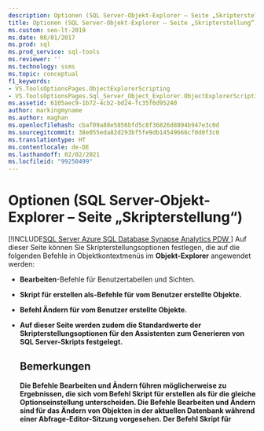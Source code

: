 ```yaml
---
description: Optionen (SQL Server-Objekt-Explorer – Seite „Skripterstellung“)
title: Optionen (SQL Server-Objekt-Explorer – Seite „Skripterstellung“)
ms.custom: seo-lt-2019
ms.date: 08/01/2017
ms.prod: sql
ms.prod_service: sql-tools
ms.reviewer: ''
ms.technology: ssms
ms.topic: conceptual
f1_keywords:
- VS.ToolsOptionsPages.ObjectExplorerScripting
- VS.ToolsOptionsPages.Sql_Server_Object_Explorer.ObjectExplorerScripting
ms.assetid: 6105aec9-1b72-4cb2-bd24-fc35f6d95240
author: markingmyname
ms.author: maghan
ms.openlocfilehash: cbaf09a88e5856bfd5c8f36826d8894b947e3c0d
ms.sourcegitcommit: 38e055eda82d293bf5fe9db14549666cf0d0f3c0
ms.translationtype: HT
ms.contentlocale: de-DE
ms.lasthandoff: 02/02/2021
ms.locfileid: "99250499"
---
```

# <a name="options-sql-server-object-explorer---scripting-page"></a>Optionen (SQL Server-Objekt-Explorer – Seite „Skripterstellung“)
[!INCLUDE[SQL Server Azure SQL Database Synapse Analytics PDW ](../../includes/applies-to-version/sql-asdb-asdbmi-asa-pdw.md)]
 Auf dieser Seite können Sie Skripterstellungsoptionen festlegen, die auf die folgenden Befehle in Objektkontextmenüs im **Objekt-Explorer** angewendet werden:  
  
-   **Bearbeiten**-Befehle für Benutzertabellen und Sichten.  
  
-   **Skript für <object> erstellen als**-Befehle für vom Benutzer erstellte Objekte.  
  
-   Befehl **Ändern** für vom Benutzer erstellte Objekte.  
  
-   Auf dieser Seite werden zudem die Standardwerte der Skripterstellungsoptionen für den **Assistenten zum Generieren von SQL Server-Skripts** festgelegt.  
  
## <a name="remarks"></a>Bemerkungen  
Die Befehle **Bearbeiten** und **Ändern** führen möglicherweise zu Ergebnissen, die sich vom Befehl **Skript für <object> erstellen als** für die gleiche Optionseinstellung unterscheiden. Die Befehle **Bearbeiten** und **Ändern** sind für das Ändern von Objekten in der aktuellen Datenbank während einer Abfrage-Editor-Sitzung vorgesehen. Der Befehl **Skript für <object> erstellen als** ist zum Generieren eines Skripts vorgesehen, sodass es später zum Erstellen von Objekten verwendet werden kann.  
  
## <a name="options"></a>Optionen  
Geben Sie Skriptoptionen an, indem Sie eine Auswahl aus den verfügbaren Einstellungen in der Liste rechts neben den einzelnen Optionen treffen.

> [!NOTE]
> Die aufgeführten Standardeinstellungen gelten nur für die Option **Skripterstellung für gesamte Datenbank und alle Datenbankobjekte** und können bei Verwendung der Option **Bestimmte Datenbankobjekte auswählen** variieren.
  
### <a name="general-scripting-options"></a>Allgemeine Skripterstellungsoptionen  
**Einzelne Anweisungen begrenzen**  
Trennt die einzelnen [!INCLUDE[tsql](../../includes/tsql-md.md)] -Anweisungen mithilfe eines Batchtrennzeichens voneinander ab. Wenn Sie das Standardbatchtrennzeichen für **Abfrage-Editor** ändern möchten, wählen Sie **Extras**/**Optionen**/**Abfrageausführung**/**SQL Server**/**Allgemein**/**Batchtrennzeichen** aus. Der Standardwert lautet False. Weitere Informationen finden Sie unter [GO (Transact-SQL)](../../t-sql/language-elements/sql-server-utilities-statements-go.md).  
  
**Beschreibende Header einschließen**  
Fügt dem Skript beschreibende Kommentare hinzu, indem das Skript in Abschnitte für die einzelnen Objekte aufgeteilt wird. Der Standardwert lautet "True". Weitere Informationen finden Sie unter [/ *...* / (Kommentar) (Transact-SQL)](../../t-sql/language-elements/slash-star-comment-transact-sql.md).  
  
**Einschließen der Aktivierung von Vardecimal-Komprimierung**  
Schließt die vardecimal-Speicheroptionen ein. Der Standardwert lautet False. Weitere Informationen finden Sie unter [sp_db_vardecimal_storage_format (Transact-SQL)](../../relational-databases/system-stored-procedures/sp-db-vardecimal-storage-format-transact-sql.md).  
  
**Skript für Änderungsnachverfolgung erstellen**  
Schließt Nachverfolgungsinformationen für Änderungen im Skript ein.  
  
**Skripterstellung für Volltextkataloge**  
Schließt ein Skript für Volltextkataloge ein. Der Standardwert lautet False. Weitere Informationen finden Sie unter [CREATE FULLTEXT CATALOG (Transact-SQL)](../../t-sql/statements/create-fulltext-catalog-transact-sql.md).  
  
**Skripterstellung für USE <database>**  
Fügt die USE DATABASE-Anweisung dem Skript hinzu, mit dem Datenbankobjekte im Kontext der aktuellen **Objekt-Explorer** -Datenbank erstellt werden. Wenn das Skript für die Verwendung in einer anderen Datenbank vorgesehen ist, wählen Sie False aus, um dies auszulassen. Der Standardwert lautet "True". Weitere Informationen finden Sie unter [USE (Transact-SQL)](../../t-sql/language-elements/use-transact-sql.md).  
  
### <a name="object-scripting-options"></a>Skripterstellungsoptionen für Objekte  

**Vorhandensein von Objekten überprüfen** Überprüfen Sie vor dem Löschen oder Ändern, ob ein Objekt mit dem angegebenen Namen vorhanden ist, bzw. vor dem Erstellen, ob noch kein Objekt mit dem angegebenen Namen vorhanden ist. Weitere Informationen finden Sie unter [IF... ELSE (Transact-SQL)](../../t-sql/language-elements/if-else-transact-sql.md) und [EXISTS (Transact-SQL)](../../t-sql/language-elements/exists-transact-sql.md).

**Skript für abhängige Objekte generieren**  
Generiert ein Skript für zusätzliche Objekte, die erforderlich sind, wenn das Skript für das ausgewählte Objekt ausgeführt wird. Der Standardwert lautet False.  
  
**Schema für Objektnamen qualifizieren**  
Qualifiziert Objektnamen mit dem Objektschema. Der Standardwert lautet False. Weitere Informationen finden Sie unter [Erstellen eines Datenbankschemas](../../relational-databases/security/authentication-access/create-a-database-schema.md).  

**Optionen für die Skriptdatenkomprimierung** Schließt Datenkomprimierungsoptionen in das Skript ein. Der Standardwert lautet False.

**Skripterstellung für erweiterte Eigenschaften**  
Enthält erweiterte Eigenschaften im Skript, wenn das Objekt über erweiterte Eigenschaften verfügt. Der Standardwert lautet False. Weitere Informationen finden Sie unter [sp_addextendedproperty (Transact-SQL)](../../relational-databases/system-stored-procedures/sp-addextendedproperty-transact-sql.md).  
  
**Skriptbesitzer**  
Schließt den Besitzer im generierten Skript ein. Der Standardwert lautet False.  
  
**Skripterstellung für Berechtigungen**  
Schließt Berechtigungen für Datenbankobjekte im Skript ein. Der Standardwert lautet "True". Weitere Informationen finden Sie unter [Berechtigungen](../../relational-databases/security/permissions-database-engine.md).  
  
### <a name="tableview-options"></a>Tabellen-/Sichtoptionen  
Die folgenden Optionen gelten nur für Skripts für Tabellen oder Sichten.  
  
**Benutzerdefinierte Datentypen in Basistypen konvertieren**  
Konvertiert benutzerdefinierte Datentypen in die Basistypen, aus denen sie erstellt wurden. Verwenden Sie True, wenn die benutzerdefinierten Datentypen der Quelldatenbank nicht in der Datenbank vorhanden sind, in der das Skript ausgeführt wird. Verwenden Sie False, um die benutzerdefinierten Datentypen beizubehalten. Der Standardwert lautet False. Weitere Informationen finden Sie unter [CREATE TYPE (Transact-SQL)](../../t-sql/statements/create-type-transact-sql.md).  
  
**SET ANSI PADDING-Befehle generieren**  
Fügt die SET ANSI_PADDING-Anweisung vor und hinter jeder CREATE TABLE-Anweisung hinzu. Der Standardwert lautet "True". Weitere Informationen finden Sie unter [SET ANSI_PADDING (Transact-SQL)](../../t-sql/statements/set-ansi-padding-transact-sql.md).  
  
**Sortierung einschließen**  
Schließt eine Sortierung in die Spaltendefinition ein. Der Standardwert lautet "True". Weitere Informationen finden Sie unter [Collation and Unicode Support](../../relational-databases/collations/collation-and-unicode-support.md).  
  
**IDENTITY-Eigenschaft einschließen**  
Schließt Definitionen für den IDENTITY-Ausgangswert und das IDENTITY-Inkrement ein. Der Standardwert lautet "True". Weitere Informationen finden Sie unter [IDENTITY (Eigenschaft) (Transact-SQL)](../../t-sql/statements/create-table-transact-sql-identity-property.md).  
  
**Schema für Fremdschlüsselverweise qualifizieren**  
Fügt Tabellenverweisen für FOREIGN KEY-Einschränkungen den Schemanamen hinzu. Der Standardwert lautet "True".  
  
**Skripterstellung für gebundene Standardwerte und Regeln**  
Schließt die Aufrufe für die bindenden gespeicherten Prozeduren **sp_bindefault** und **sp_bindrule** ein. Der Standardwert lautet "True". Weitere Informationen finden Sie unter [sp_bindefault (Transact-SQL)](../../relational-databases/system-stored-procedures/sp-bindefault-transact-sql.md) und [sp_bindrule (Transact-SQL)](../../relational-databases/system-stored-procedures/sp-bindrule-transact-sql.md).  
  
**Skripterstellung für CHECK-Einschränkungen**  
Fügt dem Skript [CHECK-Einschränkungen](../../relational-databases/tables/unique-constraints-and-check-constraints.md) hinzu. Der Standardwert lautet "True".  
  
**Skripterstellung für Standard**  
Schließt Spaltenstandardwerte in das Skript ein. Der Standardwert lautet False. Weitere Informationen finden Sie unter [CREATE DEFAULT (Transact-SQL&amp;)](../../t-sql/statements/create-default-transact-sql.md).  
  
**Skripterstellung für Dateigruppen**  
Gibt die Dateigruppe in der ON -Klausel für Tabellendefinitionen an. Der Standardwert lautet False. Weitere Informationen finden Sie unter [CREATE TABLE (Transact-SQL&amp;)](../../t-sql/statements/create-table-transact-sql.md).  
  
**Skripterstellung für Fremdschlüssel**  
Schließt [FOREIGN KEY-Einschränkungen](../../relational-databases/tables/primary-and-foreign-key-constraints.md) in das Skript ein. Der Standardwert lautet False.  
  
**Skripterstellung für Volltextindizes**  
Schließt Volltextindizes in das Skript ein. Der Standardwert lautet False. Weitere Informationen finden Sie unter [CREATE FULLTEXT INDEX (Transact-SQL)](../../t-sql/statements/create-fulltext-index-transact-sql.md).  
  
**Skripterstellung für Indizes**  
Schließt gruppierte Indizes, nicht gruppierte Indizes und XML-Indizes in das Skript ein. Der Standardwert lautet "True". Weitere Informationen finden Sie unter [CREATE INDEX (Transact-SQL)](../../t-sql/statements/create-index-transact-sql.md).  
  
**Skripterstellung für Partitionsschemas**  
Schließt Tabellenpartitionierungsschemas in das Skript ein. Der Standardwert lautet False. Weitere Informationen finden Sie unter [CREATE PARTITION SCHEME (Transact-SQL)](../../t-sql/statements/create-partition-scheme-transact-sql.md).  
  
**Skripterstellung für Primärschlüssel**  
Schließt [PRIMARY KEY- und FOREIGN KEY-Einschränkungen](../../relational-databases/tables/primary-and-foreign-key-constraints.md) in das Skript ein. Der Standardwert lautet "True".  
  
**Skripterstellung für Statistiken**  
Schließt benutzerdefinierte Statistiken in das Skript ein. Der Standardwert lautet False. Weitere Informationen finden Sie unter [CREATE STATISTICS (Transact-SQL)](../../t-sql/statements/create-statistics-transact-sql.md).  
  
**Skripterstellung für Trigger**  
Schließt Trigger in das Skript ein. Der Standardwert lautet False. Weitere Informationen finden Sie unter [CREATE TRIGGER (Transact-SQL)](../../t-sql/statements/create-trigger-transact-sql.md).  
  
**Skripterstellung für eindeutige Schlüssel**  
Schließt [UNIQUE-Einschränkungen und CHECK-Einschränkungen](../../relational-databases/tables/unique-constraints-and-check-constraints.md) in das Skript ein. Der Standardwert lautet False.  
  
**Skripterstellung für Sichtspalten**  
Deklariert Sichtspalten in Sichtheadern. Der Standardwert lautet False. Weitere Informationen finden Sie unter [CREATE VIEW (Transact-SQL)](../../t-sql/statements/create-view-transact-sql.md).  
  
**Include dri system names (Einschließen von DRI-Systemnamen)**  
Schließt vom System generierte Einschränkungsnamen ein, damit die deklarative referenzielle Integrität erzwungen wird. Der Standardwert lautet False. Weitere Informationen finden Sie unter [REFERENTIAL_CONSTRAINTS (Transact-SQL)](../../relational-databases/system-information-schema-views/referential-constraints-transact-sql.md).  
  
### <a name="version-options"></a>Versionsoptionen

**Skripteinstellungen mit Quelle abgleichen** Falls aktiviert, werden die generierte Zielversion, Engine-Edition und der generierte Engine-Typ des Skripts auf die Werte des Servers festgelegt, auf dem das Skript für das Objekt erstellt wird. Dadurch werden die anderen Versionsoptionen deaktiviert (und ignoriert). 

**Skript für das Datenbankmodul** Generierte Skripts werden auf die angegebene [Engine Edition (Modul-Edition)](/dotnet/api/microsoft.sqlserver.management.smo.edition) ausgerichtet.

**Skript für den Datenbankmodultyp** Generierte Skripts werden auf den angegebenen [Database Engine Type (Datenbankmodultyp)](/previous-versions/sql/sql-server-2014/ee642509(v=sql.120)) ausgerichtet.

**Skripterstellung für Serverversion**  
Generierte Skripts werden auf die angegebene Version von [!INCLUDE[ssNoVersion](../../includes/ssnoversion-md.md)] ausgerichtet. Funktionen, die in [!INCLUDE[ssnoversion](../../includes/ssnoversion-md.md)] neu sind, können für eine Skripterstellung für frühere Versionen nicht verwendet werden. Einige für [!INCLUDE[ssnoversion](../../includes/ssnoversion-md.md)] erstellte Skripts können weder auf Servern, auf denen eine frühere Version von [!INCLUDE[ssNoVersion](../../includes/ssnoversion-md.md)]ausgeführt wird, noch in einer Datenbank mit einer früheren [Einstellung des Datenbankkompatibilitätsgrades](../../t-sql/statements/alter-database-transact-sql-compatibility-level.md)ausgeführt werden.  

## <a name="see-also"></a>Weitere Informationen:  
[Erstellen von Skripts (SQL Server Management Studio)](../scripting/generate-scripts-sql-server-management-studio.md)  
